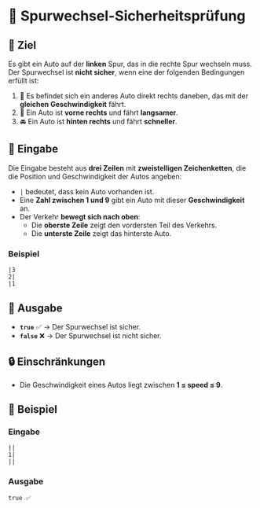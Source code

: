 # 🚗 Spurwechsel-Sicherheitsprüfung

## 🎯 Ziel  
Es gibt ein Auto auf der **linken** Spur, das in die rechte Spur wechseln muss.  
Der Spurwechsel ist **nicht sicher**, wenn eine der folgenden Bedingungen erfüllt ist:

1. 🚗 Es befindet sich ein anderes Auto direkt rechts daneben, das mit der **gleichen Geschwindigkeit** fährt.
2. 🚙 Ein Auto ist **vorne rechts** und fährt **langsamer**.
3. 🚘 Ein Auto ist **hinten rechts** und fährt **schneller**.

## 🔡 Eingabe  
Die Eingabe besteht aus **drei Zeilen** mit **zweistelligen Zeichenketten**, die die Position und Geschwindigkeit der Autos angeben:

- `|` bedeutet, dass kein Auto vorhanden ist.
- Eine **Zahl zwischen 1 und 9** gibt ein Auto mit dieser **Geschwindigkeit** an.
- Der Verkehr **bewegt sich nach oben**:
  - Die **oberste Zeile** zeigt den vordersten Teil des Verkehrs.
  - Die **unterste Zeile** zeigt das hinterste Auto.

### Beispiel  
```
|3
2|
|1
```

## 🔢 Ausgabe  
- **`true`** ✅ → Der Spurwechsel ist sicher.  
- **`false`** ❌ → Der Spurwechsel ist nicht sicher.

## 🔒 Einschränkungen  
- Die Geschwindigkeit eines Autos liegt zwischen **1 ≤ speed ≤ 9**.

## 📌 Beispiel  
### Eingabe  
```
||
1|
||
```
### Ausgabe  
```
true ✅
```
